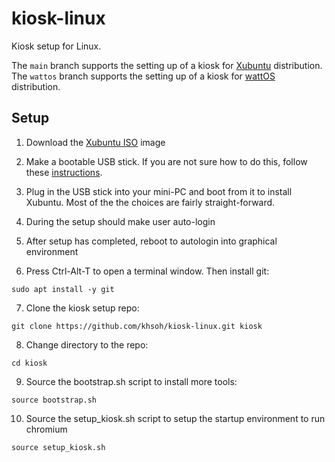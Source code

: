 # kiosk-linux
Kiosk setup for Linux.

The `main` branch supports the setting up of a kiosk for [Xubuntu](https://xubuntu.org) distribution.
The `wattos` branch supports the setting up of a kiosk for [wattOS](https://www.planetwatt.com) distribution.

## Setup
1. Download the [Xubuntu ISO](https://xubuntu.org/download) image

2. Make a bootable USB stick.  If you are not sure how to do this, follow these 
[instructions](https://help.ubuntu.com/community/Installation/FromUSBStick).

3. Plug in the USB stick into your mini-PC and boot from it to install Xubuntu.
Most of the the choices are fairly straight-forward.

4. During the setup should make user auto-login

5. After setup has completed, reboot to autologin into graphical environment

6. Press Ctrl-Alt-T to open a terminal window.  Then install git:
```
sudo apt install -y git
```

7. Clone the kiosk setup repo:
```
git clone https://github.com/khsoh/kiosk-linux.git kiosk
```

8. Change directory to the repo:
```
cd kiosk
```

9. Source the bootstrap.sh script to install more tools:
```
source bootstrap.sh
```

10. Source the setup_kiosk.sh script to setup the startup environment to run chromium
```
source setup_kiosk.sh
```
